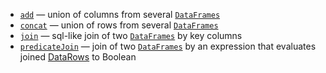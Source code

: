 [//]: # (title: Multiple DataFrames)
<show-structure depth="3"/>

* [`add`](add.md) — union of columns from several [`DataFrames`](DataFrame.md) 
* [`concat`](concat.md) — union of rows from several [`DataFrames`](DataFrame.md)
* [`join`](join.md) — sql-like join of two [`DataFrames`](DataFrame.md) by key columns
* [`predicateJoin`](predicateJoin.md) — join of two [`DataFrames`](DataFrame.md) by an expression that evaluates joined [DataRows](DataRow.md) to Boolean
